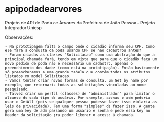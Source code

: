 # apipodadearvores
Projeto de API de Poda de Árvores da Prefeitura de João Pessoa - Projeto Integrador Uniesp

Observações:

    - Na prototipagem falta o campo onde o cidadão informa seu CPF. Como ele fará a consulta da poda usando CPF se não cadastrou antes?
    - Foram criadas as classes "Solicitacao" como uma abstração do que a principal chamada fará, tendo em vista que para que o cidadão faça um novo pedido de poda não é necessário um cadastro, apenas o preenchimento dos dados (como está na prototipação). Então basicamente só preencheremos a uma grande tabela que contém todos os atributos listados no model Solicitacao.
    - Vamos tentar criar novas formas de consulta. Um Get by name por exemplo, que retornaria todas as solicitações vinculadas ao nome pesquisado.
    - Talvez criar um perfil (classes) de "administrador" para limitar o alcance de cada tipo de usuário. Por exemplo, apenas o adm poderia usar o GetAll (pois se qualquer pessoa pudesse fazer isso violaria as leis de privacidade). Tem uma forma "simples" de fazer isso. A gente gera uma key de adm passando um usuario e senha e pede essa key no Header da solicitação pra poder liberar o acesso á chamada.
    